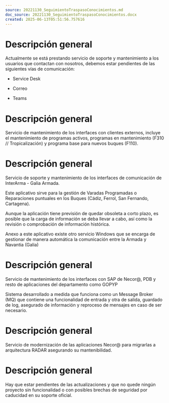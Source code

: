 ```yaml
---
source: 20221130_SeguimientoTraspasoConocimientos.md
doc_source: 20221130_SeguimientoTraspasoConocimientos.docx
created: 2025-06-13T05:51:56.757616
---
```

# Descripción general

Actualmente se está prestando servicio de soporte y mantenimiento a los
usuarios que contactan con nosotros, debemos estar pendientes de las
siguientes vías de comunicación:

- Service Desk

- Correo

- Teams

# Descripción general

Servicio de mantenimiento de los interfaces con clientes externos,
incluye el mantenimiento de programas activos, programas en
mantenimiento (F310 // Tropicalización) y programa base para nuevos
buques (F110).

# Descripción general

Servicio de soporte y mantenimiento de los interfaces de comunicación de
InterArma - Galia Armada.

Este aplicativo sirve para la gestión de Varadas Programadas o
Reparaciones puntuales en los Buques (Cádiz, Ferrol, San Fernando,
Cartagena).

Aunque la aplicación tiene previsión de quedar obsoleta a corto plazo,
es posible que la carga de información se deba llevar a cabo, así como
la revisión o comprobación de información histórica.

Anexo a este aplicativo existe otro servicio Windows que se encarga de
gestionar de manera automática la comunicación entre la Armada y
Navantia (Galia)

# Descripción general

Servicio de mantenimiento de los interfaces con SAP de Necor@, PDB y
resto de aplicaciones del departamento como GOPYP

Sistema desarrollado a medida que funciona como un Message Broker (MQ)
que contiene una funcionalidad de entrada y otra de salida, guardado de
log, asegurado de información y reproceso de mensajes en caso de ser
necesario.

# Descripción general

Servicio de modernización de las aplicaciones Necor@ para migrarlas a
arquitectura RADAR asegurando su mantenibilidad.

# Descripción general

Hay que estar pendientes de las actualizaciones y que no quede ningún
proyecto sin funcionalidad o con posibles brechas de seguridad por
caducidad en su soporte oficial.

